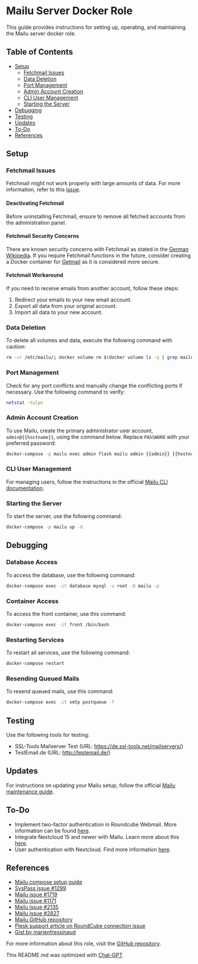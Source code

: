 # Mailu Server Docker Role

This guide provides instructions for setting up, operating, and maintaining the Mailu server docker role. 

## Table of Contents

- [Setup](#setup)
  - [Fetchmail Issues](#fetchmail-issues)
  - [Data Deletion](#data-deletion)
  - [Port Management](#port-management)
  - [Admin Account Creation](#admin-account-creation)
  - [CLI User Management](#cli-user-management)
  - [Starting the Server](#starting-the-server)
- [Debugging](#debugging)
- [Testing](#testing)
- [Updates](#updates)
- [To-Do](#to-do)
- [References](#references)

## Setup

### Fetchmail Issues

Fetchmail might not work properly with large amounts of data. For more information, refer to this [issue](https://github.com/Mailu/Mailu/issues/1719). 

#### Deactivating Fetchmail

Before uninstalling Fetchmail, ensure to remove all fetched accounts from the administration panel.

#### Fetchmail Security Concerns

There are known security concerns with Fetchmail as stated in the [German Wikipedia](https://de.wikipedia.org/wiki/Fetchmail). If you require Fetchmail functions in the future, consider creating a Docker container for [Getmail](https://en.wikipedia.org/wiki/Getmail) as it is considered more secure.

#### Fetchmail Workaround

If you need to receive emails from another account, follow these steps:

1. Redirect your emails to your new email account.
2. Export all data from your original account.
3. Import all data to your new account.

### Data Deletion

To delete all volumes and data, execute the following command with caution:

```bash
rm -vr /etc/mailu/; docker volume rm $(docker volume ls -q | grep mailu_)
```

### Port Management

Check for any port conflicts and manually change the conflicting ports if necessary. Use the following command to verify:

```bash
netstat -tulpn
```

### Admin Account Creation

To use Mailu, create the primary administrator user account, `admin@{{hostname}}`, using the command below. Replace `PASSWORD` with your preferred password:

```bash
docker-compose -p mailu exec admin flask mailu admin {{admin}} {{hostname}} PASSWORD
```

### CLI User Management

For managing users, follow the instructions in the official [Mailu CLI documentation](https://mailu.io/master/cli.html).

### Starting the Server

To start the server, use the following command:

```bash
docker-compose -p mailu up -d
```

## Debugging

### Database Access

To access the database, use the following command:

```bash
docker-compose exec -it database mysql -u root -D mailu -p
```

### Container Access

To access the front container, use this command:

```bash
docker-compose exec -it front /bin/bash
```

### Restarting Services

To restart all services, use the following command:

```bash
docker-compose restart 
```

### Resending Queued Mails

To resend queued mails, use this command:

```bash
docker-compose exec -it smtp postqueue -f
```

## Testing

Use the following tools for testing:



- SSL-Tools Mailserver Test (URL: https://de.ssl-tools.net/mailservers/)
- TestEmail.de (URL: http://testemail.de/)

## Updates

For instructions on updating your Mailu setup, follow the official [Mailu maintenance guide](https://mailu.io/master/maintain.html).

## To-Do

- Implement two-factor authentication in Roundcube Webmail. More information can be found [here](https://blog.kuepper.nrw/2019/03/30/roundcube-webmail-mit-zwei-faktor-authentifizierung/).
- Integrate Nextcloud 15 and newer with Mailu. Learn more about this [here](https://mailu.io/master/faq.html#i-want-to-integrate-nextcloud-15-and-newer-with-mailu).
- User authentication with Nextcloud. Find more information [here](https://docs.nextcloud.com/server/9.0/admin_manual/configuration_user/user_auth_ftp_smb_imap.html).

## References

- [Mailu compose setup guide](https://mailu.io/1.7/compose/setup.html)
- [SysPass issue #1299](https://github.com/nuxsmin/sysPass/issues/1299)
- [Mailu issue #1719](https://github.com/Mailu/Mailu/issues/1719)
- [Mailu issue #1171](https://github.com/Mailu/Mailu/issues/1171)
- [Mailu issue #2135](https://github.com/Mailu/Mailu/issues/2135)
- [Mailu issue #2827](https://github.com/Mailu/Mailu/issues/2827)
- [Mailu GitHub repository](https://github.com/Mailu/Mailu)
- [Plesk support article on RoundCube connection issue](https://support.plesk.com/hc/en-us/articles/115001264814-Unable-to-log-into-RoundCube-Connection-to-storage-server-failed)
- [Gist by marienfressinaud](https://gist.github.com/marienfressinaud/f284a59b18aad395eb0de2d22836ae6b)

For more information about this role, visit the [GitHub repository](https://github.com/kevinveenbirkenbach/cymais/tree/master/roles/docker-mailu).

This README.md was optimized with [Chat-GPT](https://chat.openai.com/share/d1ad5ce7-3aa1-4a14-a959-63393b39374a)
